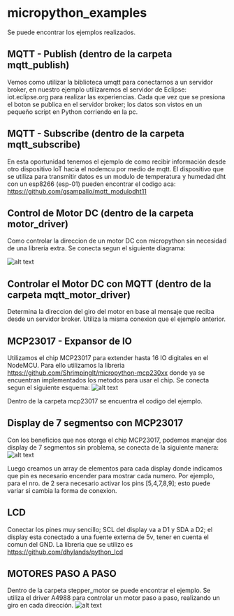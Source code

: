 # micropython_examples

Se puede encontrar los ejemplos realizados.

## MQTT - Publish (dentro de la carpeta mqtt_publish)
Vemos como utilizar la biblioteca umqtt para conectarnos a un servidor broker, en nuestro ejemplo utilizaremos el servidor de Eclipse: iot.eclipse.org para realizar las experiencias.
Cada que vez que se presiona el boton se publica en el servidor broker; los datos son vistos en un pequeño script en Python corriendo en la pc.

## MQTT - Subscribe (dentro de la carpeta mqtt_subscribe)
En esta oportunidad tenemos el ejemplo de como recibir información desde otro dispositivo IoT hacia el nodemcu por medio de mqtt.
El dispositivo que se utiliza para transmitir datos es un modulo de temperatura y humedad dht con un esp8266 (esp-01) pueden encontrar el codigo aca: https://github.com/gsampallo/mqtt_modulodht11

## Control de Motor DC (dentro de la carpeta motor_driver)
Como controlar la direccion de un motor DC con micropython sin necesidad de una libreria extra.
Se conecta segun el siguiente diagrama:

![alt text](https://raw.githubusercontent.com/gsampallo/micropython_examples/master/motor_driver/motor_python.png "Diagrama")

## Controlar el Motor DC con MQTT (dentro de la carpeta mqtt_motor_driver)
Determina la direccion del giro del motor en base al mensaje que reciba desde un servidor broker. Utiliza la misma conexion que el ejemplo anterior.

## MCP23017 - Expansor de IO

Utilizamos el chip MCP23017 para extender hasta 16 IO digitales en el NodeMCU. Para ello utilizamos la libreria https://github.com/ShrimpingIt/micropython-mcp230xx donde ya se encuentran implementados los metodos para usar el chip.
Se conecta segun el siguiente esquema:
![alt text](https://raw.githubusercontent.com/gsampallo/micropython_examples/master/mcp23017/micropython_mcp23017.jpg "Diagrama")

Dentro de la carpeta mcp23017 se encuentra el codigo del ejemplo.

## Display de 7 segmentso con MCP23017

Con los beneficios que nos otorga el chip MCP23017, podemos manejar dos display de 7 segmentos sin problema, se conecta de la siguiente manera:
![alt text](https://raw.githubusercontent.com/gsampallo/micropython_examples/master/mcp23017_7segment/mcp23017_7segmentos.jpg "Diagrama")

Luego creamos un array de elementos para cada display donde indicamos que pin es necesario encender para mostrar cada numero.
Por ejemplo, para el nro. de 2 sera necesario activar los pins [5,4,7,8,9]; esto puede variar si cambia la forma de conexion.

## LCD

Conectar los pines muy sencillo; SCL del display va a D1 y SDA a D2; el display esta conectado a una fuente externa de 5v, tener en cuenta el comun del GND.
La libreria que se utilizo es https://github.com/dhylands/python_lcd

## MOTORES PASO A PASO
Dentro de la carpeta stepper_motor se puede encontrar el ejemplo. Se utiliza el driver A4988 para controlar un motor paso a paso, realizando un giro en cada dirección.
![alt text](https://raw.githubusercontent.com/gsampallo/micropython_examples/master/stepper_motor/stepper_motor.jpg "Diagrama")